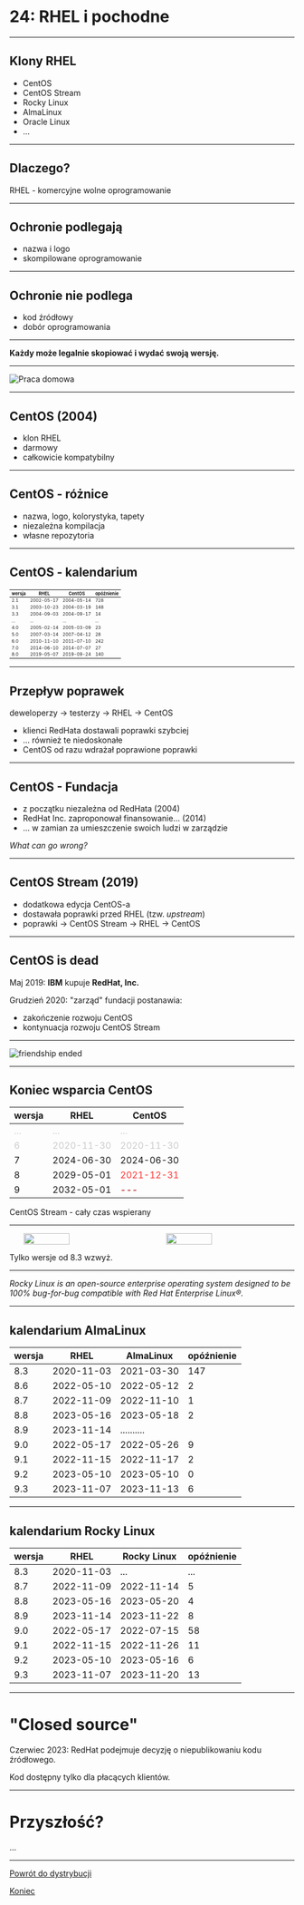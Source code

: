 # 24: RHEL i pochodne

------
<!-- .slide: data-autofragments -->
## Klony RHEL

* CentOS
* CentOS Stream
* Rocky Linux
* AlmaLinux
* Oracle Linux
* ...

------
<!-- .slide: data-autofragments -->
## Dlaczego?

RHEL - komercyjne wolne oprogramowanie

---
## Ochronie podlegają

- nazwa i logo
- skompilowane oprogramowanie

---
## Ochronie nie podlega

- kod źródłowy
- dobór oprogramowania

---
**Każdy może legalnie skopiować i wydać swoją wersję.**

---
<!-- .slide: data-background="#fff" -->
![Praca domowa](img/pracadomowa.jpg)

------
<!-- .slide: data-autofragments -->
## CentOS (2004)

- klon RHEL
- darmowy
- całkowicie kompatybilny

---
<!-- .slide: data-autofragments -->
## CentOS - różnice

- nazwa, logo, kolorystyka, tapety
- niezależna kompilacja
- własne repozytoria

---
<!-- .slide: data-autofragments -->
## CentOS - kalendarium

| wersja | RHEL       | CentOS     | opóźnienie |
|--------|------------|------------|------------|
| 2.1    | 2002-05-17 | 2004-05-14 |        728 |
| 3.1    | 2003-10-23 | 2004-03-19 |        148 |
| 3.3    | 2004-09-03 | 2004-09-17 |         14 |
| ...    | ...        | ...        | ...        |
| 4.0    | 2005-02-14 | 2005-03-09 |         23 |
| 5.0    | 2007-03-14 | 2007-04-12 |         28 |
| 6.0    | 2010-11-10 | 2011-07-10 |        242 |
| 7.0    | 2014-06-10 | 2014-07-07 |         27 |
| 8.0    | 2019-05-07 | 2019-09-24 |        140 |

<style> #centos---kalendarium + table { font-size: 0.55em; } </style>

------
<!-- .slide: data-autofragments -->
## Przepływ poprawek

deweloperzy → testerzy → RHEL → CentOS

- klienci RedHata dostawali poprawki szybciej
- ... również te niedoskonałe
- CentOS od razu wdrażał poprawione poprawki

---
<!-- .slide: data-autofragments -->
## CentOS - Fundacja

- z początku niezależna od RedHata (2004)
- RedHat Inc. zaproponował finansowanie... (2014)
- ... w zamian za umieszczenie swoich ludzi w zarządzie

*What can go wrong?*

---
<!-- .slide: data-autofragments -->
## CentOS Stream (2019)

- dodatkowa edycja CentOS-a
- dostawała poprawki przed RHEL (tzw. *upstream*)
- poprawki → CentOS Stream → RHEL → CentOS

---
<!-- .slide: data-autofragments -->
## CentOS is dead

Maj 2019: **IBM** kupuje **RedHat, Inc.**

Grudzień 2020: "zarząd" fundacji postanawia:
- zakończenie rozwoju CentOS
- kontynuacja rozwoju CentOS Stream

---
<!-- .slide: data-background="#fff" -->
![friendship ended](img/friendship-ended-with-centos.png)

---
<!-- .slide: data-autofragments -->
## Koniec wsparcia CentOS

| wersja | RHEL       | CentOS     |
|--------|------------|------------|
| ...    | ...        | ...        |
| 6      | 2020-11-30 | 2020-11-30 |
| 7      | 2024-06-30 | 2024-06-30 |
| 8      | 2029-05-01 | 2021-12-31 |
| 9      | 2032-05-01 | ---        |

CentOS Stream - cały czas wspierany

<style>
#koniec-wsparcia-centos + table tbody tr:nth-child(1) td { color: #ccc; }
#koniec-wsparcia-centos + table tbody tr:nth-child(2) td { color: #ccc; }
#koniec-wsparcia-centos + table tbody tr:nth-child(4) td:nth-child(3) { color: #f33; }
#koniec-wsparcia-centos + table tbody tr:nth-child(5) td:nth-child(3) { color: #a00; }
</style>

------
<!-- .slide: data-autofragments -->
<!-- .slide: data-background="#fff" -->
## AlmaLinux i Rocky Linux

<div>
<img src='img/almalinux.png'>
<img src='img/rockylinux.png'>
</div>

Tylko wersje od 8.3 wzwyż.

<style>
#almalinux-i-rocky-linux { display: none; }
#almalinux-i-rocky-linux + div { display: flex; justify-content: space-around; }
#almalinux-i-rocky-linux + div img { width: 40%; }
</style>

---

*Rocky Linux is an open-source enterprise operating system designed to be 100% bug-for-bug compatible with Red Hat Enterprise Linux®.*

---
## kalendarium AlmaLinux

| wersja | RHEL       | AlmaLinux  | opóźnienie |
|--------|------------|------------|------------|
| 8.3    | 2020-11-03 | 2021-03-30 |        147 |
| 8.6    | 2022-05-10 | 2022-05-12 |          2 |
| 8.7    | 2022-11-09 | 2022-11-10 |          1 |
| 8.8    | 2023-05-16 | 2023-05-18 |          2 |
| 8.9    | 2023-11-14 | .......... |            |
| 9.0    | 2022-05-17 | 2022-05-26 |          9 |
| 9.1    | 2022-11-15 | 2022-11-17 |          2 |
| 9.2    | 2023-05-10 | 2023-05-10 |          0 |
| 9.3    | 2023-11-07 | 2023-11-13 |          6 |

---
## kalendarium Rocky Linux

| wersja | RHEL       | Rocky Linux| opóźnienie |
|--------|------------|------------|------------|
| 8.3    | 2020-11-03 | ...        |        ... |
| 8.7    | 2022-11-09 | 2022-11-14 |          5 |
| 8.8    | 2023-05-16 | 2023-05-20 |          4 |
| 8.9    | 2023-11-14 | 2023-11-22 |          8 |
| 9.0    | 2022-05-17 | 2022-07-15 |         58 |
| 9.1    | 2022-11-15 | 2022-11-26 |         11 |
| 9.2    | 2023-05-10 | 2023-05-16 |          6 |
| 9.3    | 2023-11-07 | 2023-11-20 |         13 |

------
# "Closed source"

Czerwiec 2023: RedHat podejmuje decyzję o niepublikowaniu kodu źródłowego.

Kod dostępny tylko dla płacących klientów.

---
# Przyszłość?

...

------
[Powrót do dystrybucji](Dystrybucje.html#/10/1)

[Koniec](./)

